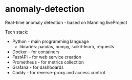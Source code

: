 # anomaly-detection
Real-time anomaly detection - based on Manning liveProject

Tech stack:
* Python - main programming language
  + libraries: pandas, numpy, scikit-learn, requests
* Docker - for containers
* FastAPI - for web service creation
* Prometheus - for metrics collection
* Grafana - for dashboards
* Caddy - for reverse-proxy and access control

